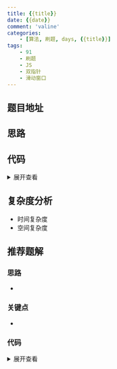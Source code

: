 ```yaml
---
title: {{title}}
date: {{date}}
comment: 'valine'
categories:
    - [算法, 刷题, days, {{title}}]
tags:
    - 91
    - 刷题
    - JS
    - 双指针
    - 滑动窗口
---
```


## 题目地址

## 思路

## 代码

<details>
    <summary>展开查看</summary>

```js

```

</details>

## 复杂度分析

-   时间复杂度
-   空间复杂度

## 推荐题解

### 思路

-

### 关键点

-

### 代码

<details>
    <summary>展开查看</summary>

```js

```

</details>

